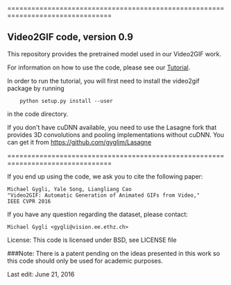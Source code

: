 ================================================================================

## Video2GIF code, version 0.9

This repository provides the pretrained model used in our Video2GIF work.


For information on how to use the code, please see our [Tutorial](./video2gif_tutorial.ipynb).

In order to run the tutorial, you will first need to install the video2gif package by running
```
    python setup.py install --user
```

in the code directory.

If you don't have cuDNN available, you need to use the Lasagne fork that provides 3D convolutions and pooling implementations without cuDNN. You can get it from https://github.com/gyglim/Lasagne


================================================================================

If you end up using the code, we ask you to cite the following paper:

    Michael Gygli, Yale Song, Liangliang Cao
    "Video2GIF: Automatic Generation of Animated GIFs from Video,"
    IEEE CVPR 2016

If you have any question regarding the dataset, please contact:

    Michael Gygli <gygli@vision.ee.ethz.ch>

License: This code is licensed under BSD, see LICENSE file

###Note: There is a patent pending on the ideas presented in this work so this code should only be used for academic purposes.

   
Last edit: June 21, 2016
